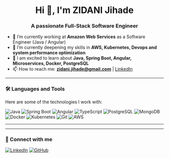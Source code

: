 <h1 align="center">Hi 👋, I'm ZIDANI Jihade</h1>
<h3 align="center">A passionate Full-Stack Software Engineer</h3>

- 🔭 I’m currently working at **Amazon Web Services** as a Software Engineer (Java / Angular)
- 🌱 I’m currently deepening my skills in **AWS, Kubernetes, Devops and system performance optimization**
- 💬 I am excited to learn about  **Java, Spring Boot, Angular, Microservices, Docker, PostgreSQL**
- 📫 How to reach me: **zidani.jihade@gmail.com** | [LinkedIn](https://linkedin.com/in/ZIDANIjihade)

---

### 🛠️ Languages and Tools

Here are some of the technologies I work with:

![Java](https://img.shields.io/badge/-Java-007396?logo=java&logoColor=white&style=flat)
![Spring Boot](https://img.shields.io/badge/-Spring%20Boot-6DB33F?logo=spring-boot&logoColor=white&style=flat)
![Angular](https://img.shields.io/badge/-Angular-DD0031?logo=angular&logoColor=white&style=flat)
![TypeScript](https://img.shields.io/badge/-TypeScript-3178C6?logo=typescript&logoColor=white&style=flat)
![PostgreSQL](https://img.shields.io/badge/-PostgreSQL-4169E1?logo=postgresql&logoColor=white&style=flat)
![MongoDB](https://img.shields.io/badge/-MongoDB-47A248?logo=mongodb&logoColor=white&style=flat)
![Docker](https://img.shields.io/badge/-Docker-2496ED?logo=docker&logoColor=white&style=flat)
![Kubernetes](https://img.shields.io/badge/-Kubernetes-326CE5?logo=kubernetes&logoColor=white&style=flat)
![Git](https://img.shields.io/badge/-Git-F05032?logo=git&logoColor=white&style=flat)
![AWS](https://img.shields.io/badge/-AWS-232F3E?logo=amazon-aws&logoColor=white&style=flat)

---


---

### 🔗 Connect with me

[![LinkedIn](https://img.shields.io/badge/LinkedIn-blue?logo=linkedin&style=flat)](https://linkedin.com/in/ZIDANIjihade)
[![GitHub](https://img.shields.io/badge/GitHub-%2312100E?logo=github&style=flat&logoColor=white)](https://github.com/Z-Jihade)
